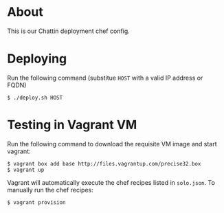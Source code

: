 # About

This is our Chattin deployment chef config.

# Deploying

Run the following command (substitue `HOST` with a valid IP address or FQDN)

```
$ ./deploy.sh HOST
```

# Testing in Vagrant VM

Run the following command to download the requisite VM image and start
vagrant:

```
$ vagrant box add base http://files.vagrantup.com/precise32.box
$ vagrant up
```

Vagrant will automatically execute the chef recipes listed in `solo.json`. To
manually run the chef recipes:

```
$ vagrant provision
```
